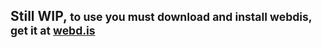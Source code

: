 ## Still WIP, <small>to use you must download and install webdis, get it at [webd.is](webd.is)</small>
